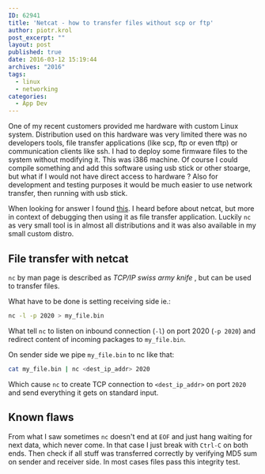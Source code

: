 ```yaml
---
ID: 62941
title: 'Netcat - how to transfer files without scp or ftp'
author: piotr.krol
post_excerpt: ""
layout: post
published: true
date: 2016-03-12 15:19:44
archives: "2016"
tags:
  - linux
  - networking
categories:
  - App Dev
---
```


One of my recent customers provided me hardware with custom Linux system.
Distribution used on this hardware was very limited there was no developers
tools, file transfer applications (like scp, ftp or even tftp) or communication
clients like ssh. I had to deploy some firmware files to the system without
modifying it. This was i386 machine. Of course I could compile something and add
this software using usb stick or other stoarge, but what if I would not have
direct access to hardware ? Also for development and testing purposes it would
be much easier to use network transfer, then running with usb stick.

When looking for answer I found
[this](http://stackoverflow.com/questions/17797758/using-nc-to-transfer-large-file).
I heard before about netcat, but more in context of debugging then using it as
file transfer application. Luckily `nc` as very small tool is in almost all
distributions and it was also available in my small custom distro.

## File transfer with netcat

`nc` by man page is described as _TCP/IP swiss army knife_ , but can be used to
transfer files.

What have to be done is setting receiving side ie.:

```bash
nc -l -p 2020 > my_file.bin
```

What tell `nc` to listen on inbound connection (`-l`) on port 2020 (`-p 2020`)
and redirect content of incoming packages to `my_file.bin`.

On sender side we pipe `my_file.bin` to nc like that:

```bash
cat my_file.bin | nc <dest_ip_addr> 2020
```

Which cause `nc` to create TCP connection to `<dest_ip_addr>` on port `2020` and
send everything it gets on standard input.

## Known flaws

From what I saw sometimes `nc` doesn't end at `EOF` and just hang waiting for
next data, which never come. In that case I just break with `Ctrl-C` on both
ends. Then check if all stuff was transferred correctly by verifying MD5 sum on
sender and receiver side. In most cases files pass this integrity test.
